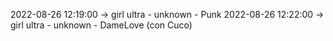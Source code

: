 2022-08-26 12:19:00 -> girl ultra - unknown - Punk
2022-08-26 12:22:00 -> girl ultra - unknown - DameLove (con Cuco)
